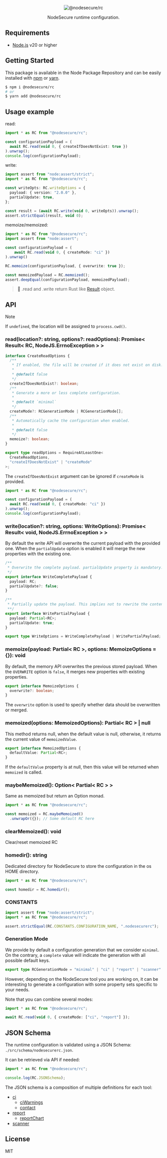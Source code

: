 <p align="center">
  <img src="https://user-images.githubusercontent.com/4438263/216045720-779bf16d-1d35-409f-a0e6-4019bda8edde.jpg" alt="@nodesecure/rc">
</p>

<p align="center">
  NodeSecure runtime configuration.
</p>

## Requirements

- [Node.js](https://nodejs.org/en/) v20 or higher

## Getting Started

This package is available in the Node Package Repository and can be easily installed with [npm](https://docs.npmjs.com/getting-started/what-is-npm) or [yarn](https://yarnpkg.com).

```bash
$ npm i @nodesecure/rc
# or
$ yarn add @nodesecure/rc
```

## Usage example

read:

```ts
import * as RC from "@nodesecure/rc";

const configurationPayload = (
  await RC.read(void 0, { createIfDoesNotExist: true })
).unwrap();
console.log(configurationPayload);
```

write:

```ts
import assert from "node:assert/strict";
import * as RC from "@nodesecure/rc";

const writeOpts: RC.writeOptions = {
  payload: { version: "2.0.0" },
  partialUpdate: true,
};

const result = (await RC.write(void 0, writeOpts)).unwrap();
assert.strictEqual(result, void 0);
```

memoize/memoized:

```ts
import * as RC from "@nodesecure/rc";
import assert from "node:assert";

const configurationPayload = (
    await RC.read(void 0, { createMode: "ci" })
).unwrap()

RC.memoize(configurationPayload, { overwrite: true });

const memoizedPayload = RC.memoized();
assert.deepEqual(configurationPayload, memoizedPayload);
```

> 👀 .read and .write return Rust like [Result](https://doc.rust-lang.org/std/result/) object.

## API

> [!NOTE]
> If `undefined`, the location will be assigned to `process.cwd()`.

### read(location?: string, options?: readOptions): Promise< Result< RC, NodeJS.ErrnoException > >

```ts
interface CreateReadOptions {
  /**
   * If enabled, the file will be created if it does not exist on disk.
   *
   * @default false
   */
  createIfDoesNotExist?: boolean;
  /**
   * Generate a more or less complete configuration.
   *
   * @default `minimal`
   */
  createMode?: RCGenerationMode | RCGenerationMode[];
  /**
   * Automatically cache the configuration when enabled.
   *
   * @default false
   */
  memoize?: boolean;
}

export type readOptions = RequireAtLeastOne<
  CreateReadOptions,
  "createIfDoesNotExist" | "createMode"
>;
```

The `createIfDoesNotExist` argument can be ignored if `createMode` is provided.

```ts
import * as RC from "@nodesecure/rc";

const configurationPayload = (
  await RC.read(void 0, { createMode: "ci" })
).unwrap();
console.log(configurationPayload);
```

### write(location?: string, options: WriteOptions): Promise< Result< void, NodeJS.ErrnoException > >

By default the write API will overwrite the current payload with the provided one. When the `partialUpdate` option is enabled it will merge the new properties with the existing one.

```ts
/**
 * Overwrite the complete payload. partialUpdate property is mandatory.
 */
export interface WriteCompletePayload {
  payload: RC;
  partialUpdate?: false;
}

/**
 * Partially update the payload. This implies not to rewrite the content of the file when enabled.
 **/
export interface WritePartialPayload {
  payload: Partial<RC>;
  partialUpdate: true;
}

export type WriteOptions = WriteCompletePayload | WritePartialPayload;
```
### memoize(payload: Partial< RC >, options: MemoizeOptions = {}): void
By default, the memory API overwrites the previous stored payload. When the `OVERWRITE` option is `false`, it merges new properties with existing properties.

```ts
export interface MemoizeOptions {
  overwrite?: boolean;
}
```
The `overwrite` option is used to specify whether data should be overwritten or merged.

### memoized(options: MemoizedOptions): Partial< RC > | null
This method returns null, when the default value is null, otherwise, it returns the current value of `memoizedValue`.

```ts
export interface MemoizedOptions {
  defaultValue: Partial<RC>;
}
```
If the `defaultValue` property is at null, then this value will be returned when `memoized` is called.

### maybeMemoized(): Option< Partial< RC > >

Same as memoized but return an Option monad.

```ts
import * as RC from "@nodesecure/rc";

const memoized = RC.maybeMemoized()
  .unwrapOr({}); // Some default RC here
```

### clearMemoized(): void
Clear/reset memoized RC

### homedir(): string

Dedicated directory for NodeSecure to store the configuration in the os HOME directory.

```ts
import * as RC from "@nodesecure/rc";

const homedir = RC.homedir();
```

### CONSTANTS

```ts
import assert from "node:assert/strict";
import * as RC from "@nodesecure/rc";

assert.strictEqual(RC.CONSTANTS.CONFIGURATION_NAME, ".nodesecurerc");
```

### Generation Mode

We provide by default a configuration generation that we consider `minimal`. On the contrary, a `complete` value will indicate the generation with all possible default keys.

```ts
export type RCGenerationMode = "minimal" | "ci" | "report" | "scanner" | "complete";
```

However, depending on the NodeSecure tool you are working on, it can be interesting to generate a configuration with some property sets specific to your needs.

Note that you can combine several modes:

```ts
import * as RC from "@nodesecure/rc";

await RC.read(void 0, { createMode: ["ci", "report"] });
```

## JSON Schema

The runtime configuration is validated using a JSON Schema: `./src/schema/nodesecurerc.json`.

It can be retrieved via API if needed:

```ts
import * as RC from "@nodesecure/rc";

console.log(RC.JSONSchema);
```

The JSON schema is a composition of multiple definitions for each tool:

- [ci](./src/schema/defs/ci.json)
  - [ciWarnings](./src/schema/defs/ciWarnings.json)
  - [contact](./src/schema/defs/contact.json)
- [report](./src/schema/defs/report.json)
  - [reportChart](./src/schema/defs/reportChart.json)
- [scanner](./src/schema/defs/scanner.json)

## License

MIT
